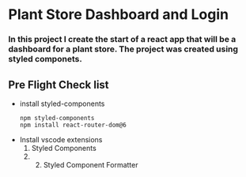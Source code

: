 # Plant Store Dashboard and Login

### In this project I create the start of a react app that will be a dashboard for a plant store. The project was created using styled componets.

## Pre Flight Check list
- install styled-components
  ```npm
  npm styled-components
  npm install react-router-dom@6
  ```
- Install vscode extensions
  1. Styled Components
  2. 2. Styled Component Formatter
 

